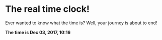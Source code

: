 # The real time clock!

Ever wanted to know what the time is? Well, your journey is about to end!

**The time is Dec 03, 2017, 10:16**